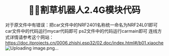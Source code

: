 # <center>🚀🚀割草机器人2.4G模块代码<center/>
对于原文件中有错误：把car文件中的NRF2401名称统一命名为NRF24L01即可
car文件中的代码运行mycar代码即可
ps2文件中的代码运行carmain即可
连线方式详情请参考这个网站：https://doc.itprojects.cn/0006.zhishi.esp32/02.doc/index.html#/b01.xiaoche
![Uploading image.png…]()

